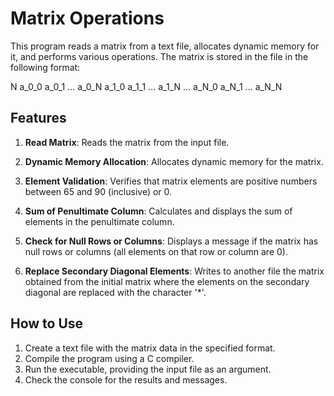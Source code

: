 # Matrix Operations

This program reads a matrix from a text file, allocates dynamic memory for it, and performs various operations. The matrix is stored in the file in the following format:

N
a_0_0 a_0_1 ... a_0_N
a_1_0 a_1_1 ... a_1_N
...
a_N_0 a_N_1 ... a_N_N

## Features

1. **Read Matrix**: Reads the matrix from the input file.

2. **Dynamic Memory Allocation**: Allocates dynamic memory for the matrix.

3. **Element Validation**: Verifies that matrix elements are positive numbers between 65 and 90 (inclusive) or 0.

4. **Sum of Penultimate Column**: Calculates and displays the sum of elements in the penultimate column.

5. **Check for Null Rows or Columns**: Displays a message if the matrix has null rows or columns (all elements on that row or column are 0).

6. **Replace Secondary Diagonal Elements**: Writes to another file the matrix obtained from the initial matrix where the elements on the secondary diagonal are replaced with the character '*'.


## How to Use

1. Create a text file with the matrix data in the specified format.
2. Compile the program using a C compiler.
3. Run the executable, providing the input file as an argument.
4. Check the console for the results and messages.


